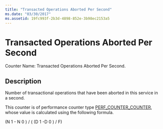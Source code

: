 ```yaml
---
title: "Transacted Operations Aborted Per Second"
ms.date: "03/30/2017"
ms.assetid: 19fc993f-2b3d-4898-852e-3b98ec2153a5
---
```

# Transacted Operations Aborted Per Second
Counter Name: Transacted Operations Aborted Per Second.  
  
## Description  
 Number of transactional operations that have been aborted in this service in a second.  
  
 This counter is of performance counter type [PERF_COUNTER_COUNTER](https://go.microsoft.com/fwlink/?LinkID=94649), whose value is calculated using the following formula.  
  
 (N 1 - N 0 ) / ( (D 1 -D 0 ) / F)
